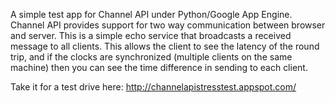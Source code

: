 A simple test app for Channel API under Python/Google App Engine. Channel API provides support for two way communication between browser and server. This is a simple echo service that broadcasts a received message to all clients. This allows the client to see the latency of the round trip, and if the clocks are synchronized (multiple clients on the same machine) then you can see the time difference in sending to each client.

Take it for a test drive here: http://channelapistresstest.appspot.com/
